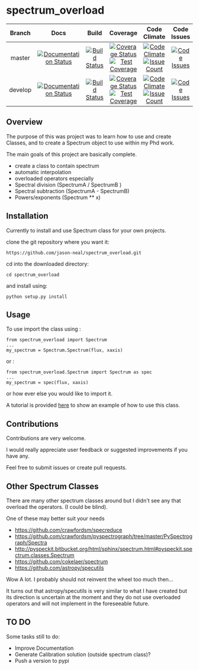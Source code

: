 # spectrum_overload
| Branch  | Docs | Build | Coverage | Code Climate | Code Issues |
| :----: | :---: | :-----: | :----: | :----------: | :---------: |
| master  | [![Documentation Status](https://readthedocs.org/projects/spectrum-overload/badge/?version=latest)](http://spectrum-overload.readthedocs.io/en/latest/?badge=latest) | [![Build Status](https://travis-ci.org/jason-neal/spectrum_overload.svg?branch=master)](https://travis-ci.org/jason-neal/spectrum_overload) | [![Coverage Status](https://coveralls.io/repos/github/jason-neal/spectrum_overload/badge.svg?branch=master)](https://coveralls.io/github/jason-neal/spectrum_overload?branch=master) [![Test Coverage](https://codeclimate.com/github/jason-neal/spectrum_overload/badges/coverage.svg)](https://codeclimate.com/github/jason-neal/spectrum_overload/coverage) | [![Code Climate](https://codeclimate.com/github/jason-neal/spectrum_overload/badges/gpa.svg)](https://codeclimate.com/github/jason-neal/spectrum_overload)[![Issue Count](https://codeclimate.com/github/jason-neal/spectrum_overload/badges/issue_count.svg)](https://codeclimate.com/github/jason-neal/spectrum_overload) | [![Code Issues](https://www.quantifiedcode.com/api/v1/project/6e918445f6f344c1af9c32f50718082e/snapshot/origin:master:HEAD/badge.svg)](https://www.quantifiedcode.com/app/project/6e918445f6f344c1af9c32f50718082e?branch=origin/master) |
| develop | [![Documentation Status](https://readthedocs.org/projects/spectrum-overload/badge/?version=develop)](http://spectrum-overload.readthedocs.io/en/latest/?badge=develop) | [![Build Status](https://travis-ci.org/jason-neal/spectrum_overload.svg?branch=develop)](https://travis-ci.org/jason-neal/spectrum_overload) | [![Coverage Status](https://coveralls.io/repos/github/jason-neal/spectrum_overload/badge.svg?branch=develop)](https://coveralls.io/github/jason-neal/spectrum_overload?branch=develop) [![Test Coverage](https://codeclimate.com/github/jason-neal/spectrum_overload/badges/coverage.svg?branch=develop)](https://codeclimate.com/github/jason-neal/spectrum_overload/coverage?branch=develop) | [![Code Climate](https://codeclimate.com/github/jason-neal/spectrum_overload/badges/gpa.svg?branch=develop)](https://codeclimate.com/github/jason-neal/spectrum_overload?branch=develop)[![Issue Count](https://codeclimate.com/github/jason-neal/spectrum_overload/badges/issue_count.svg?branch=develop)](https://codeclimate.com/github/jason-neal/spectrum_overload?branch=develop) | [![Code Issues](https://www.quantifiedcode.com/api/v1/project/6e918445f6f344c1af9c32f50718082e/snapshot/origin:develop:HEAD/badge.svg)](https://www.quantifiedcode.com/app/project/6e918445f6f344c1af9c32f50718082e?branch=origin/develop) |

## Overview
The purpose of this was project was to learn how to use and create Classes, and to create a Spectrum object to use within my Phd work.

The main goals of this project are basically complete.

- create a class to contain spectrum
- automatic interpolation
- overloaded operators
especially
- Spectral division (SpectrumA / SpectrumB )
- Spectral subtraction (SpectrumA - SpectrumB)
- Powers/exponents (Spectrum ** x)

## Installation
Currently to install and use Spectrum class for your own projects.

clone the git repository where you want it:

    https://github.com/jason-neal/spectrum_overload.git

cd into the downloaded directory:

    cd spectrum_overload

and install using:

    python setup.py install


## Usage
To use import the class using :

    from spectrum_overload import Spectrum
    ...
    my_spectrum = Spectrum.Spectrum(flux, xaxis)

or :

    from spectrum_overload.Spectrum import Spectrum as spec
    ...
    my_spectrum = spec(flux, xaxis)

or how ever else you would like to import it.

A tutorial is provided [here](Notebooks/Tutorial.ipynb) to show an example of how to use this class.


## Contributions
Contributions are very welcome.

I would really appreciate user feedback or suggested improvements if you have any.

Feel free to submit issues or create pull requests.



## Other Spectrum Classes

There are many other spectrum classes around but I didn't see any that overload the operators. (I could be blind).

One of these may better suit your needs

- https://github.com/crawfordsm/specreduce
- https://github.com/crawfordsm/pyspectrograph/tree/master/PySpectrograph/Spectra
- http://pyspeckit.bitbucket.org/html/sphinx/spectrum.html#pyspeckit.spectrum.classes.Spectrum
- https://github.com/cokelaer/spectrum
- https://github.com/astropy/specutils

Wow A lot. I probably should not reinvent the wheel too much then...

It turns out that astropy/specutils is very similar to what I have created but its direction is uncertain at the moment and they do not use overloaded operators and will not implement in the foreseeable future.

## TO DO
Some tasks still to do:

- Improve Documentation
- Generate Calibration solution (outside spectrum class)?
- Push a version to pypi
